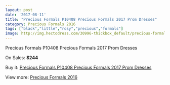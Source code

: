 ```yaml
---
layout: post
date: '2017-08-11'
title: "Precious Formals P10408 Precious Formals 2017 Prom Dresses"
category: Precious Formals 2016
tags: ["black","little","rosy","precious","formals"]
image: http://img.hectodress.com/30996-thickbox_default/precious-formals-p10408-precious-formals-2012-prom-dresses.jpg
---
```

Precious Formals P10408 Precious Formals 2017 Prom Dresses

On Sales: **$244**
<a href="https://www.hectodress.com/precious-formals-2013/14232-precious-formals-p10408-precious-formals-2012-prom-dresses.html"><amp-img layout="responsive" width="600" height="600" src="//img.hectodress.com/30996-thickbox_default/precious-formals-p10408-precious-formals-2012-prom-dresses.jpg" alt="Precious Formals P10408 Precious Formals 2017 Prom Dresses 0" /></a>
<a href="https://www.hectodress.com/precious-formals-2013/14232-precious-formals-p10408-precious-formals-2012-prom-dresses.html"><amp-img layout="responsive" width="600" height="600" src="//img.hectodress.com/30998-thickbox_default/precious-formals-p10408-precious-formals-2012-prom-dresses.jpg" alt="Precious Formals P10408 Precious Formals 2017 Prom Dresses 1" /></a>
<a href="https://www.hectodress.com/precious-formals-2013/14232-precious-formals-p10408-precious-formals-2012-prom-dresses.html"><amp-img layout="responsive" width="600" height="600" src="//img.hectodress.com/30997-thickbox_default/precious-formals-p10408-precious-formals-2012-prom-dresses.jpg" alt="Precious Formals P10408 Precious Formals 2017 Prom Dresses 2" /></a>

Buy it: [Precious Formals P10408 Precious Formals 2017 Prom Dresses](https://www.hectodress.com/precious-formals-2013/14232-precious-formals-p10408-precious-formals-2012-prom-dresses.html "Precious Formals P10408 Precious Formals 2017 Prom Dresses")

View more: [Precious Formals 2016](https://www.hectodress.com/249-precious-formals-2013 "Precious Formals 2016")
